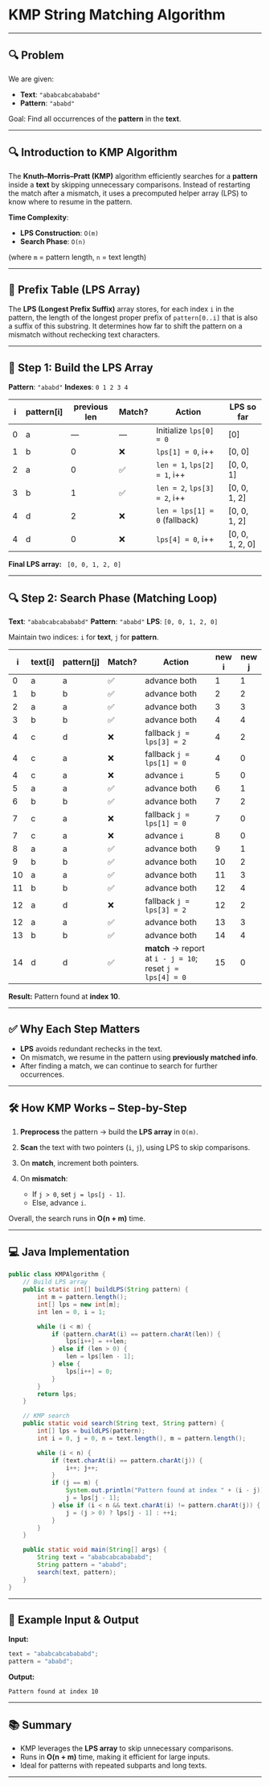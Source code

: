 # KMP String Matching Algorithm
---

## 🔍 Problem

We are given:

* **Text**: `"ababcabcabababd"`
* **Pattern**: `"ababd"`

Goal: Find all occurrences of the **pattern** in the **text**.

---

## 🔍 Introduction to KMP Algorithm

The **Knuth–Morris–Pratt (KMP)** algorithm efficiently searches for a **pattern** inside a **text** by skipping unnecessary comparisons. Instead of restarting the match after a mismatch, it uses a precomputed helper array (LPS) to know where to resume in the pattern.

**Time Complexity**:

* **LPS Construction**: `O(m)`
* **Search Phase**: `O(n)`

(where `m` = pattern length, `n` = text length)

---

## 🧩 Prefix Table (LPS Array)

The **LPS (Longest Prefix Suffix)** array stores, for each index `i` in the pattern, the length of the longest proper prefix of `pattern[0..i]` that is also a suffix of this substring. It determines how far to shift the pattern on a mismatch without rechecking text characters.

---

## 🧠 Step 1: Build the LPS Array

**Pattern**: `"ababd"`
**Indexes**: `0 1 2 3 4`

| i | pattern\[i] | previous len | Match? | Action                        | LPS so far       |
| - | ----------- | ------------ | ------ | ----------------------------- | ---------------- |
| 0 | a           | —            | —      | Initialize `lps[0] = 0`       | \[0]             |
| 1 | b           | 0            | ❌      | `lps[1] = 0`, i++             | \[0, 0]          |
| 2 | a           | 0            | ✅      | `len = 1`, `lps[2] = 1`, i++  | \[0, 0, 1]       |
| 3 | b           | 1            | ✅      | `len = 2`, `lps[3] = 2`, i++  | \[0, 0, 1, 2]    |
| 4 | d           | 2            | ❌      | `len = lps[1] = 0` (fallback) | \[0, 0, 1, 2]    |
| 4 | d           | 0            | ❌      | `lps[4] = 0`, i++             | \[0, 0, 1, 2, 0] |

**Final LPS array:** ` [0, 0, 1, 2, 0]`

---

## 🔍 Step 2: Search Phase (Matching Loop)

**Text**:  `"ababcabcabababd"`
**Pattern**: `"ababd"`
**LPS**:    `[0, 0, 1, 2, 0]`

Maintain two indices: `i` for **text**, `j` for **pattern**.

| i  | text\[i] | pattern\[j] | Match? | Action                                                     | new i | new j |
| -- | -------- | ----------- | ------ | ---------------------------------------------------------- | ----- | ----- |
| 0  | a        | a           | ✅      | advance both                                               | 1     | 1     |
| 1  | b        | b           | ✅      | advance both                                               | 2     | 2     |
| 2  | a        | a           | ✅      | advance both                                               | 3     | 3     |
| 3  | b        | b           | ✅      | advance both                                               | 4     | 4     |
| 4  | c        | d           | ❌      | fallback `j = lps[3] = 2`                                  | 4     | 2     |
| 4  | c        | a           | ❌      | fallback `j = lps[1] = 0`                                  | 4     | 0     |
| 4  | c        | a           | ❌      | advance `i`                                                | 5     | 0     |
| 5  | a        | a           | ✅      | advance both                                               | 6     | 1     |
| 6  | b        | b           | ✅      | advance both                                               | 7     | 2     |
| 7  | c        | a           | ❌      | fallback `j = lps[1] = 0`                                  | 7     | 0     |
| 7  | c        | a           | ❌      | advance `i`                                                | 8     | 0     |
| 8  | a        | a           | ✅      | advance both                                               | 9     | 1     |
| 9  | b        | b           | ✅      | advance both                                               | 10    | 2     |
| 10 | a        | a           | ✅      | advance both                                               | 11    | 3     |
| 11 | b        | b           | ✅      | advance both                                               | 12    | 4     |
| 12 | a        | d           | ❌      | fallback `j = lps[3] = 2`                                  | 12    | 2     |
| 12 | a        | a           | ✅      | advance both                                               | 13    | 3     |
| 13 | b        | b           | ✅      | advance both                                               | 14    | 4     |
| 14 | d        | d           | ✅      | **match** → report at `i - j = 10`; reset `j = lps[4] = 0` | 15    | 0     |

**Result:** Pattern found at **index 10**.

---

## ✅ Why Each Step Matters

* **LPS** avoids redundant rechecks in the text.
* On mismatch, we resume in the pattern using **previously matched info**.
* After finding a match, we can continue to search for further occurrences.

---

## 🛠️ How KMP Works – Step-by-Step

1. **Preprocess** the pattern → build the **LPS array** in `O(m)`.
2. **Scan** the text with two pointers (`i`, `j`), using LPS to skip comparisons.
3. On **match**, increment both pointers.
4. On **mismatch**:

   * If `j > 0`, set `j = lps[j - 1]`.
   * Else, advance `i`.

Overall, the search runs in **O(n + m)** time.

---

## 💻 Java Implementation

```java
public class KMPAlgorithm {
    // Build LPS array
    public static int[] buildLPS(String pattern) {
        int m = pattern.length();
        int[] lps = new int[m];
        int len = 0, i = 1;

        while (i < m) {
            if (pattern.charAt(i) == pattern.charAt(len)) {
                lps[i++] = ++len;
            } else if (len > 0) {
                len = lps[len - 1];
            } else {
                lps[i++] = 0;
            }
        }
        return lps;
    }

    // KMP search
    public static void search(String text, String pattern) {
        int[] lps = buildLPS(pattern);
        int i = 0, j = 0, n = text.length(), m = pattern.length();

        while (i < n) {
            if (text.charAt(i) == pattern.charAt(j)) {
                i++; j++;
            }
            if (j == m) {
                System.out.println("Pattern found at index " + (i - j));
                j = lps[j - 1];
            } else if (i < n && text.charAt(i) != pattern.charAt(j)) {
                j = (j > 0) ? lps[j - 1] : ++i;
            }
        }
    }

    public static void main(String[] args) {
        String text = "ababcabcabababd";
        String pattern = "ababd";
        search(text, pattern);
    }
}
```

---

## 🧪 Example Input & Output

**Input:**

```java
text = "ababcabcabababd";
pattern = "ababd";
```

**Output:**

```
Pattern found at index 10
```

---

## 📚 Summary

* KMP leverages the **LPS array** to skip unnecessary comparisons.
* Runs in **O(n + m)** time, making it efficient for large inputs.
* Ideal for patterns with repeated subparts and long texts.

---

